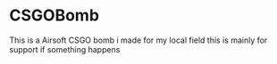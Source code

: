 # CSGOBomb
This is a Airsoft CSGO bomb i made for my local field this is mainly for support if something happens
